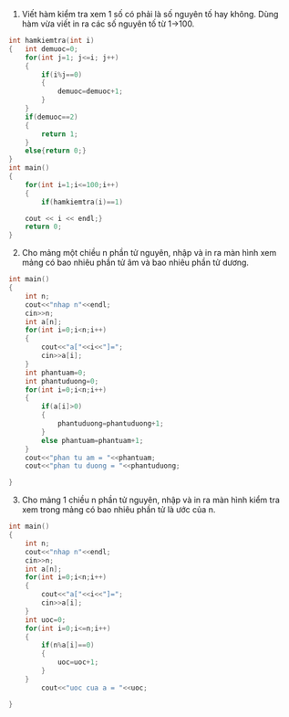 1. Viết hàm kiểm tra xem 1 số có phải là số nguyên tố hay không. Dùng hàm vừa viết in ra các số nguyên tố từ 1->100.
```cpp
int hamkiemtra(int i)
{   int demuoc=0;
    for(int j=1; j<=i; j++)
    {
        if(i%j==0)
        {
            demuoc=demuoc+1;
        }
    }
    if(demuoc==2)
    {
        return 1;
    }
    else{return 0;}
}
int main()
{
    for(int i=1;i<=100;i++)
    {
        if(hamkiemtra(i)==1)

    cout << i << endl;}
    return 0;
}
```
2.	Cho mảng một chiều n phần tử nguyên, nhập và in ra màn hình xem mảng có bao nhiêu phần tử âm và bao nhiêu phần tử dương.
```cpp
int main()
{
    int n;
    cout<<"nhap n"<<endl;
    cin>>n;
    int a[n];
    for(int i=0;i<n;i++)
    {
        cout<<"a["<<i<<"]=";
        cin>>a[i];
    }
    int phantuam=0;
    int phantuduong=0;
    for(int i=0;i<n;i++)
    {
        if(a[i]>0)
        {
            phantuduong=phantuduong+1;
        }
        else phantuam=phantuam+1;
    }
    cout<<"phan tu am = "<<phantuam;
    cout<<"phan tu duong = "<<phantuduong;

}
```
3.	Cho mảng 1 chiều n phần tử nguyên, nhập và in ra màn hình kiểm tra xem trong mảng có bao nhiêu phần tử là ước của n.
```cpp
int main()
{
    int n;
    cout<<"nhap n"<<endl;
    cin>>n;
    int a[n];
    for(int i=0;i<n;i++)
    {
        cout<<"a["<<i<<"]=";
        cin>>a[i];
    }
    int uoc=0;
    for(int i=0;i<=n;i++)
    {
        if(n%a[i]==0)
        {
            uoc=uoc+1;
        }
    }
        cout<<"uoc cua a = "<<uoc;

}
```
